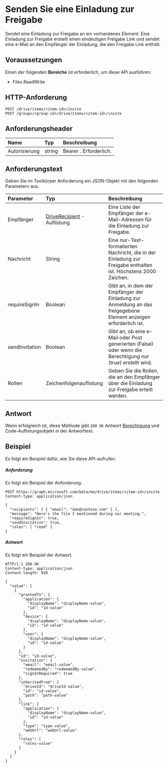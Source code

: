 # <a name="send-a-sharing-invitation"></a>Senden Sie eine Einladung zur Freigabe

Sendet eine Einladung zur Freigabe an ein vorhandenes Element. Eine Einladung zur Freigabe erstellt einen eindeutigen Freigabe Link und sendet eine e-Mail an den Empfänger der Einladung, die den Freigabe Link enthält.

## <a name="prerequisites"></a>Voraussetzungen
Einen der folgenden **Bereiche** ist erforderlich, um diese API ausführen:

  * Files.ReadWrite

## <a name="http-request"></a>HTTP-Anforderung
<!-- { "blockType": "ignored" } -->
```http
POST /drive/items/<item-id>/invite
POST /groups/<group-id>/drive/items/<item-id>/invite
```

## <a name="request-headers"></a>Anforderungsheader

| Name          | Typ   | Beschreibung               |
|:--------------|:-------|:--------------------------|
| Autorisierung | string | Bearer <token>. Erforderlich. |


## <a name="request-body"></a>Anforderungstext
Geben Sie im Textkörper Anforderung ein JSON-Objekt mit den folgenden Parametern aus.

| Parameter      | Typ                                                        | Beschreibung                                                                                                |
|:---------------|:------------------------------------------------------------|:-----------------------------------------------------------------------------------------------------------|
| Empfänger     | [DriveRecipient](../resources/driverecipient.md) -Auflistung | Eine Liste der Empfänger der e-Mail-Adressen für die Einladung zur Freigabe.                                            |
| Nachricht        | String                                                      | Eine nur-Text-formatierten Nachricht, die in der Einladung zur Freigabe enthalten ist. Höchstens 2000 Zeichen. |
| requireSignIn  | Boolean                                                     | Gibt an, in dem der Empfänger der Einladung zur Anmeldung an das freigegebene Element anzeigen erforderlich ist.            |
| sendInvitation | Boolean                                                     | Gibt an, ob eine e-Mail oder Post generierten (False) oder wenn die Berechtigung nur (true) erstellt wird.            |
| Rollen          | Zeichenfolgenauflistung                                           | Geben Sie die Rollen, die an den Empfänger über die Einladung zur Freigabe erteilt werden.                         |


## <a name="response"></a>Antwort
Wenn erfolgreich ist, diese Methode gibt `200 OK` Antwort [Berechtigung](../resources/permission.md) und Code-Auflistungsobjekt in der Antworttext.

## <a name="example"></a>Beispiel
Es folgt ein Beispiel dafür, wie Sie diese API-aufrufen.
##### <a name="request"></a>Anforderung
Es folgt ein Beispiel der Anforderung.
<!-- {
  "blockType": "request",
  "name": "item_invite"
}-->
```http
POST https://graph.microsoft.com/beta/me/drive/items/<item-id>/invite
Content-type: application/json

{
  "recipients": [ { "email": "dan@contoso.com" } ],
  "message": "Here's the file I mentioned during our meeting.",
  "requireSignIn": true,
  "sendInvitation": true,
  "roles": [ "read" ]
}
```

##### <a name="response"></a>Antwort
Es folgt ein Beispiel der Antwort.
<!-- {
  "blockType": "response",
  "truncated": true,
  "@odata.type": "microsoft.graph.permission",
  "isCollection": true
} -->
```http
HTTP/1.1 200 OK
Content-type: application/json
Content-length: 939

{
  "value": [
    {
      "grantedTo": {
        "application": {
          "displayName": "displayName-value",
          "id": "id-value"
        },
        "device": {
          "displayName": "displayName-value",
          "id": "id-value"
        },
        "user": {
          "displayName": "displayName-value",
          "id": "id-value"
        }
      },
      "id": "id-value",
      "invitation": {
        "email": "email-value",
        "redeemedBy": "redeemedBy-value",
        "signInRequired": true
      },
      "inheritedFrom": {
        "driveId": "driveId-value",
        "id": "id-value",
        "path": "path-value"
      },
      "link": {
        "application": {
          "displayName": "displayName-value",
          "id": "id-value"
        },
        "type": "type-value",
        "webUrl": "webUrl-value"
      },
      "roles": [
        "roles-value"
      ]
    }
  ]
}
```

<!-- uuid: 8fcb5dbc-d5aa-4681-8e31-b001d5168d79
2015-10-25 14:57:30 UTC -->

<!-- {
  "type": "#page.annotation",
  "description": "item: invite",
  "keywords": "",
  "section": "documentation",
  "tocPath": ""
}-->
